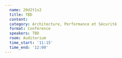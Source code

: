 ```yaml
---
  name: 20d2t1s2
  title: TBD
  content:
  category: Architecture, Performance et Sécurité
  format: Conférence
  speakers: TBD
  room: Auditorium
  time_start: '11:15'
  time_end: '12:00'
---
```


